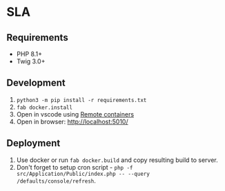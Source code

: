 # SLA

## Requirements

-   PHP 8.1+
-   Twig 3.0+

## Development

1. `python3 -m pip install -r requirements.txt`
2. `fab docker.install`
3. Open in vscode using [Remote containers](https://marketplace.visualstudio.com/items?itemName=ms-vscode-remote.remote-containers)
4. Open in browser: [http://localhost:5010/](http://localhost:5010/)

## Deployment

1. Use docker or run `fab docker.build` and copy resulting build to server.
2. Don't forget to setup cron script - `php -f src/Application/Public/index.php -- --query /defaults/console/refresh`.
